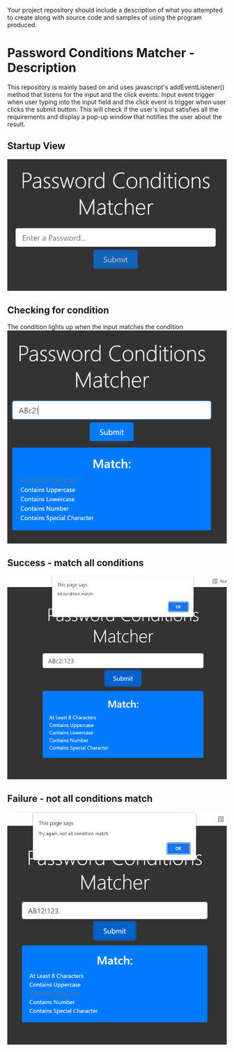  Your project repository should include a description of what you attempted to create along with source 
 code and samples of using the program produced.

# Password Conditions Matcher - Description
This repository is mainly based on and uses javascript's addEventListener() method that listens for the input and the click events. Input event trigger when user typing into the input field and the click event is trigger when user clicks the submit button. This will check if the user's input satisfies all the requirements and display a pop-up window that notifies the user about the result.

## Startup View
![Start](img/start.PNG)

## Checking for condition
The condition lights up when the input matches the condition
![Condition](img/condition.PNG)

## Success - match all conditions
![allMatch](img/allMatch.PNG)

## Failure - not all conditions match
![notAllMatch](img/notAllMatch.PNG)
